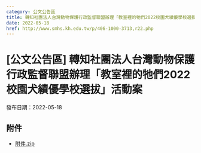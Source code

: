 ```yaml
---
category: 公文公告區
title: 轉知社團法人台灣動物保護行政監督聯盟辦理「教室裡的牠們2022校園犬績優學校選拔」活動案
date: 2022-05-18
href: http://www.smhs.kh.edu.tw/p/406-1000-3713,r22.php
---
```


# [公文公告區] 轉知社團法人台灣動物保護行政監督聯盟辦理「教室裡的牠們2022校園犬績優學校選拔」活動案

發布日期：2022-05-18



## 附件

- [附件.zip](https://www.smhs.kh.edu.tw/app/index.php?Action=downloadfile&file=WVhSMFlXTm9MekkzTDNCMFlWOHpORGM1WHpVd05EUTVOelZmTmpFd01USXVlbWx3&fname=DGGGROTSYWQO41XX50LKSWHGRK30OOLKDGUWTSKK4125MLVWKPROVTPOUSSSPKPO)
